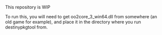 This repository is WIP

To run this, you will need to get oo2core_3_win64.dll from somewhere (an old game for example), and place it in the directory where you run destinypkgtool from.